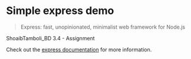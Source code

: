 # Simple express demo

> Express: fast, unopinionated, minimalist web framework for Node.js

ShoaibTamboli_BD 3.4 - Assignment

Check out the [express documentation](https://expressjs.com/) for more information.
